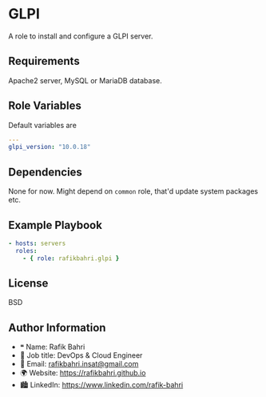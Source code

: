GLPI
====

A role to install and configure a GLPI server.

Requirements
------------

Apache2 server, MySQL or MariaDB database.

Role Variables
--------------

Default variables are

```yaml
---
glpi_version: "10.0.18"
```

Dependencies
------------

None for now. Might depend on `common` role, that'd update system packages etc.

Example Playbook
----------------

```yaml
- hosts: servers
  roles:
    - { role: rafikbahri.glpi }
```

License
-------

BSD

Author Information
------------------

- ❝ Name: Rafik Bahri
- 📜 Job title: DevOps & Cloud Engineer
- 📧 Email: rafikbahri.insat@gmail.com
- 🌍 Website: https://rafikbahri.github.io
- 🏙️ LinkedIn: https://www.linkedin.com/rafik-bahri
